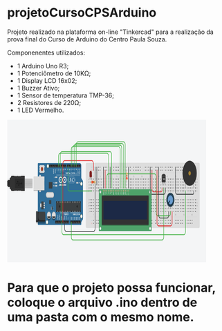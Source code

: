 # projetoCursoCPSArduino
Projeto realizado na plataforma on-line "Tinkercad" para a realização da prova final do Curso de Arduino do Centro Paula Souza.

Componenentes utilizados:

- 1 Arduino Uno R3;
- 1 Potenciômetro de 10KΩ;
- 1 Display LCD 16x02;
- 1 Buzzer Ativo;
- 1 Sensor de temperatura TMP-36;
- 2 Resistores de 220Ω;
- 1 LED Vermelho.

<img src="tinker.png" width="460" height="330"> 

# Para que o projeto possa funcionar, coloque o arquivo .ino dentro de uma pasta com o mesmo nome.
